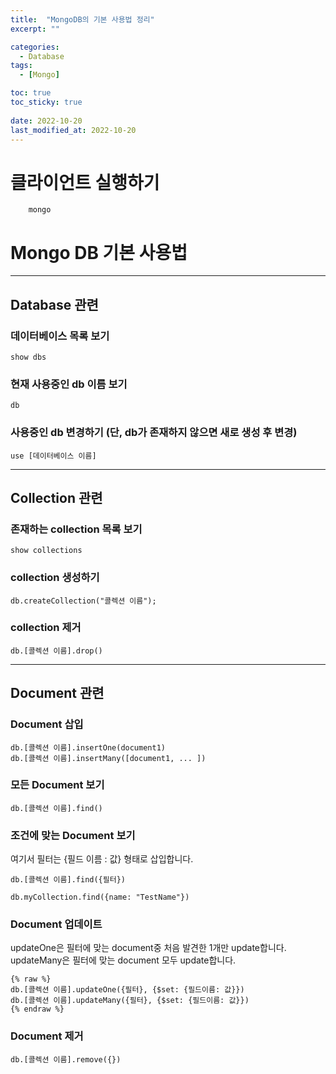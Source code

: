 ```yaml
---
title:  "MongoDB의 기본 사용법 정리" 
excerpt: ""

categories:
  - Database
tags:
  - [Mongo]

toc: true
toc_sticky: true
 
date: 2022-10-20
last_modified_at: 2022-10-20
---
```


# 클라이언트 실행하기

```text
    mongo
```

# Mongo DB 기본 사용법

---
## Database 관련

### 데이터베이스 목록 보기

```text
show dbs
```

### 현재 사용중인 db 이름 보기

```text
db
```

### 사용중인 db 변경하기 (단, db가 존재하지 않으면 새로 생성 후 변경)

```text
use [데이터베이스 이름]
```
---
## Collection 관련

### 존재하는 collection 목록 보기

```text
show collections
```
### collection 생성하기

```text
db.createCollection("콜렉션 이름");
```
### collection 제거

```text
db.[콜렉션 이름].drop()
```
---
## Document 관련

### Document 삽입

```text
db.[콜렉션 이름].insertOne(document1)
db.[콜렉션 이름].insertMany([document1, ... ])
```

### 모든 Document 보기

```text
db.[콜렉션 이름].find()
```

### 조건에 맞는 Document 보기
여기서 필터는 {필드 이름 : 값} 형태로 삽입합니다.

```text
db.[콜렉션 이름].find({필터})

db.myCollection.find({name: "TestName"})
```

### Document 업데이트

updateOne은 필터에 맞는 document중 처음 발견한 1개만 update합니다.
updateMany은 필터에 맞는 document 모두 update합니다.

```text
{% raw %}
db.[콜렉션 이름].updateOne({필터}, {$set: {필드이름: 값}})
db.[콜렉션 이름].updateMany({필터}, {$set: {필드이름: 값}})
{% endraw %}
```

### Document 제거

```text
db.[콜렉션 이름].remove({})
```